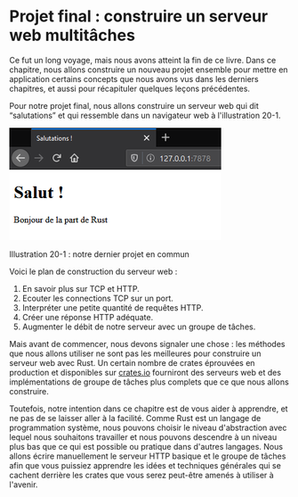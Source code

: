 <!--
# Final Project: Building a Multithreaded Web Server
-->

# Projet final : construire un serveur web multitâches

<!--
It’s been a long journey, but we’ve reached the end of the book. In this
chapter, we’ll build one more project together to demonstrate some of the
concepts we covered in the final chapters, as well as recap some earlier
lessons.
-->

Ce fut un long voyage, mais nous avons atteint la fin de ce livre. Dans ce
chapitre, nous allons construire un nouveau projet ensemble pour mettre en
application certains concepts que nous avons vus dans les derniers chapitres, et
aussi pour récapituler quelques leçons précédentes.

<!--
For our final project, we’ll make a web server that says “hello” and looks like
Figure 20-1 in a web browser.
-->

Pour notre projet final, nous allons construire un serveur web qui dit
“salutations” et qui ressemble dans un navigateur web à l'illustration 20-1.

<!--
![hello from rust](img/trpl20-01.png)
-->

![bonjour de la part de Rust](img/trpl20-01.png)

<!--
<span class="caption">Figure 20-1: Our final shared project</span>
-->

<span class="caption">Illustration 20-1 : notre dernier projet en commun</span>

<!--
Here is the plan to build the web server:
-->

Voici le plan de construction du serveur web :

<!--
1. Learn a bit about TCP and HTTP.
2. Listen for TCP connections on a socket.
3. Parse a small number of HTTP requests.
4. Create a proper HTTP response.
5. Improve the throughput of our server with a thread pool.
-->

1. En savoir plus sur TCP et HTTP.
2. Ecouter les connections TCP sur un port.
3. Interpréter une petite quantité de requêtes HTTP.
4. Créer une réponse HTTP adéquate.
5. Augmenter le débit de notre serveur avec un groupe de tâches.

<!--
But before we get started, we should mention one detail: the method we’ll use
won’t be the best way to build a web server with Rust. A number of
production-ready crates are available on [crates.io](https://crates.io/) that
provide more complete web server and thread pool implementations than we’ll
build.
-->

Mais avant de commencer, nous devons signaler une chose : les méthodes que nous
allons utiliser ne sont pas les meilleures pour construire un serveur web avec
Rust. Un certain nombre de crates éprouvées en production et disponibles sur
[crates.io](https://crates.io/) fourniront des serveurs web et des
implémentations de groupe de tâches plus complets que ce que nous allons
construire.

<!--
However, our intention in this chapter is to help you learn, not to take the
easy route. Because Rust is a systems programming language, we can choose the
level of abstraction we want to work with and can go to a lower level than is
possible or practical in other languages. We’ll write the basic HTTP server and
thread pool manually so you can learn the general ideas and techniques behind
the crates you might use in the future.
-->

Toutefois, notre intention dans ce chapitre est de vous aider à apprendre, et
ne pas de se laisser aller à la facilité. Comme Rust est un langage de
programmation système, nous pouvons choisir le niveau d'abstraction avec 
lequel nous souhaitons travailler et nous pouvons descendre à un niveau plus bas
que ce qui est possible ou pratique dans d'autres langages. Nous allons écrire
manuellement le serveur HTTP basique et le groupe de tâches afin que vous
puissiez apprendre les idées et techniques générales qui se cachent derrière les crates que
vous serez peut-être amenés à utiliser à l'avenir.
